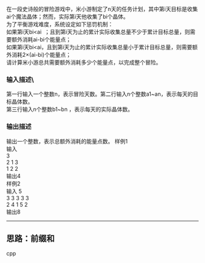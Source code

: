 在一段史诗般的冒险游戏中，米小游制定了n天的任务计划，其中第i天目标是收集ai个魔法晶体；然而，实际第i天他收集了bi个晶体。\
为了平衡游戏难度，系统设定如下惩罚机制：\
如果第i天bi<ai  ；且到第i天为止的累计实际收集总量不少于累计目标总量，则需要额外消耗ai-bi个能量点；\
如果第i天bi<ai，且到第i天为止的累计实际收集总量小于累计目标总量，则需要额外消耗2×(ai-bi)个能量点；\
请计算米小游总共需要额外消耗多少个能量点，以完成整个冒险。
### 输入描述\
第一行输入一个整数n，表示冒险天数。第二行输入n个整数a1~an，表示每天的目标晶体数。\
第三行输入n个整数b1~bn ，表示每天的实际晶体数。
### 输出描述
输出一个整数，表示总额外消耗的能量点数。
样例1\
输入\
3\
2 1 3\
1 2 2\
输出4\
样例2\
输入
5\
3 3 3 3 3\
2 4 1 5 2\
输出8

---
思路：前缀和
---

cpp

